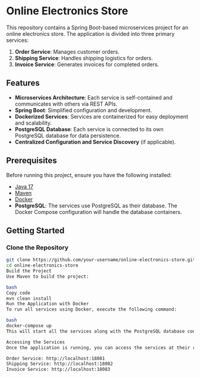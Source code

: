# Online Electronics Store

This repository contains a Spring Boot-based microservices project for an online electronics store. The application is divided into three primary services:

1. **Order Service**: Manages customer orders.
2. **Shipping Service**: Handles shipping logistics for orders.
3. **Invoice Service**: Generates invoices for completed orders.

## Features

- **Microservices Architecture**: Each service is self-contained and communicates with others via REST APIs.
- **Spring Boot**: Simplified configuration and development.
- **Dockerized Services**: Services are containerized for easy deployment and scalability.
- **PostgreSQL Database**: Each service is connected to its own PostgreSQL database for data persistence.
- **Centralized Configuration and Service Discovery** (if applicable).

## Prerequisites

Before running this project, ensure you have the following installed:

- [Java 17](https://www.oracle.com/java/technologies/javase/jdk17-archive-downloads.html)
- [Maven](https://maven.apache.org/)
- [Docker](https://www.docker.com/)
- **PostgreSQL**: The services use PostgreSQL as their database. The Docker Compose configuration will handle the database containers.

## Getting Started

### Clone the Repository

```bash
git clone https://github.com/your-username/online-electronics-store.git
cd online-electronics-store
Build the Project
Use Maven to build the project:

bash
Copy code
mvn clean install
Run the Application with Docker
To run all services using Docker, execute the following command:

bash
docker-compose up
This will start all the services along with the PostgreSQL database containers.

Accessing the Services
Once the application is running, you can access the services at their respective endpoints:

Order Service: http://localhost:18081
Shipping Service: http://localhost:18082
Invoice Service: http://localhost:18083
